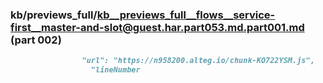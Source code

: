 ### kb/previews_full/kb__previews_full__flows__service-first__master-and-slot@guest.har.part053.md.part001.md (part 002)

```md
                "url": "https://n958200.alteg.io/chunk-KO722YSM.js",
                  "lineNumber
```

```
